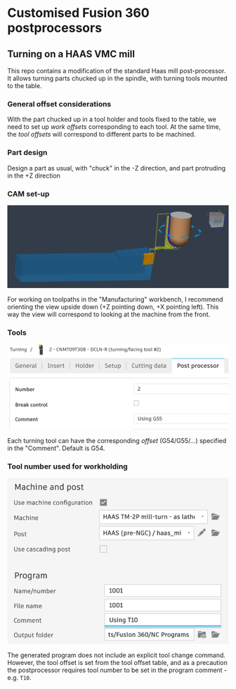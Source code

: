 # Customised Fusion 360 postprocessors

## Turning on a HAAS VMC mill
This repo contains a modification of the standard Haas mill post-processor.
It allows turning parts chucked up in the spindle, with turning tools mounted to the table.

### General offset considerations
With the part chucked up in a tool holder and tools fixed to the table, we need to set up _work offsets_ corresponding to each tool.
At the same time, the _tool offsets_ will correspond to different parts to be machined.

### Part design
Design a part as usual, with "chuck" in the -Z direction, and part protruding in the +Z direction

### CAM set-up
![CAM set-up](screenshots/CAM_simulation.png)

For working on toolpaths in the "Manufacturing" workbench, I recommend orienting the view upside down (+Z pointing down, +X pointing left).
This way the view will correspond to looking at the machine from the front.

### Tools
![Tool comment](screenshots/Tool_comment.png)

Each turning tool can have the corresponding _offset_ (G54/G55/...) specified in the "Comment". Default is G54.

### Tool number used for workholding
![Program comment](screenshots/Program_comment.png)

The generated program does not include an explicit tool change command. However, the tool offset is set from the tool offset table,
and as a precaution the postprocessor requires tool number to be set in the program comment - e.g. `T10`.
